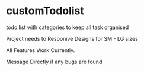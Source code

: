 # customTodolist 
todo list with categories to keep all task organised 

Project needs to Responive Designs for SM - LG sizes

All Features Work Currently.

Message Directly if any bugs are found 
